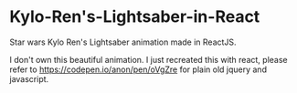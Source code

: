 # Kylo-Ren's-Lightsaber-in-React
Star wars Kylo Ren's Lightsaber animation made in ReactJS. 

I don't own this beautiful animation. I just recreated this with react, please refer to https://codepen.io/anon/pen/oVgZre for plain old jquery and javascript. 
